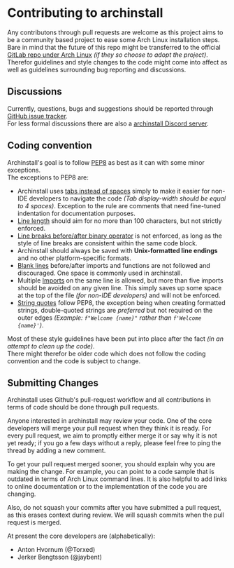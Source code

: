 # Contributing to archinstall

Any contributons through pull requests are welcome as this project aims to be a community based project to ease some Arch Linux installation steps.<br>
Bare in mind that the future of this repo might be transferred to the official [GitLab repo under Arch Linux](http://gitlab.archlinux.org/archlinux/) *(if they so choose to adopt the project)*.
Therefor guidelines and style changes to the code might come into affect as well as guidelines surrounding bug reporting and discussions.

## Discussions

Currently, questions, bugs and suggestions should be reported through [GitHub issue tracker](https://github.com/Torxed/archinstall/issues).<br>
For less formal discussions there are also a [archinstall Discord server](https://discord.gg/cqXU88y).

## Coding convention

Archinstall's goal is to follow [PEP8](https://www.python.org/dev/peps/pep-0008/) as best as it can with some minor exceptions.<br>
The exceptions to PEP8 are:

 * Archinstall uses [tabs instead of spaces](https://www.python.org/dev/peps/pep-0008/#tabs-or-spaces) simply to make it easier for non-IDE developers to navigate the code *(Tab display-width should be equal to 4 spaces)*. Exception to the rule are comments that need fine-tuned indentation for documentation purposes.
 * [Line length](https://www.python.org/dev/peps/pep-0008/#maximum-line-length) should aim for no more than 100 characters, but not strictly enforced.
 * [Line breaks before/after binary operator](https://www.python.org/dev/peps/pep-0008/#should-a-line-break-before-or-after-a-binary-operator) is not enforced, as long as the style of line breaks are consistent within the same code block.
 * Archinstall should always be saved with **Unix-formatted line endings** and no other platform-specific formats.
 * [Blank lines](https://www.python.org/dev/peps/pep-0008/#blank-lines) before/after imports and functions are not followed and discouraged. One space is commonly used in archinstall.
 * Multiple [Imports](https://www.python.org/dev/peps/pep-0008/#imports) on the same line is allowed, but more than five imports should be avoided on any given line. This simply saves up some space at the top of the file *(for non-IDE developers)* and will not be enforced.
 * [String quotes](https://www.python.org/dev/peps/pep-0008/#string-quotes) follow PEP8, the exception being when creating formatted strings, double-quoted strings are *preferred* but not required on the outer edges *(Example: `f"Welcome {name}"` rather than `f'Welcome {name}'`)*.

Most of these style guidelines have been put into place after the fact *(in an attempt to clean up the code)*.<br>
There might therefor be older code which does not follow the coding convention and the code is subject to change.

## Submitting Changes

Archinstall uses Github's pull-request workflow and all contributions in terms of code should be done through pull requests.<br>

Anyone interested in archinstall may review your code. One of the core developers will merge your pull request when they think it is ready.
For every pull request, we aim to promptly either merge it or say why it is not yet ready; if you go a few days without a reply, please feel free to ping the thread by adding a new comment.

To get your pull request merged sooner, you should explain why you are making the change. For example, you can point to a code sample that is outdated in terms of Arch Linux command lines.
It is also helpful to add links to online documentation or to the implementation of the code you are changing.

Also, do not squash your commits after you have submitted a pull request, as this erases context during review. We will squash commits when the pull request is merged.

At present the core developers are (alphabetically):

 * Anton Hvornum (@Torxed)
 * Jerker Bengtsson (@jaybent)
